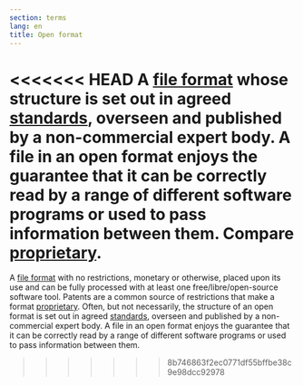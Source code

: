 ```yaml
---
section: terms
lang: en
title: Open format
---
```


<<<<<<< HEAD
A [file format](/glossary/en/terms/file-format/) whose structure is set out in agreed [standards](/glossary/en/terms/standard), overseen and published by a non-commercial expert body. A file in an open format enjoys the guarantee that it can be correctly read by a range of different software programs or used to pass information between them. Compare [proprietary](/glossary/en/terms/proprietary/).
=======
A [file format](/glossary/en/terms/file-format/) with no restrictions, monetary or otherwise, placed upon its use and can be fully processed with at least one free/libre/open-source software tool. Patents are a common source of restrictions that make a format [proprietary](/glossary/en/terms/proprietary/). Often, but not necessarily, the structure of an open format is set out in agreed [standards](/glossary/en/terms/standard), overseen and published by a non-commercial expert body. A file in an open format enjoys the guarantee that it can be correctly read by a range of different software programs or used to pass information between them.
>>>>>>> 8b746863f2ec0771df55bffbe38c9e98dcc92978
